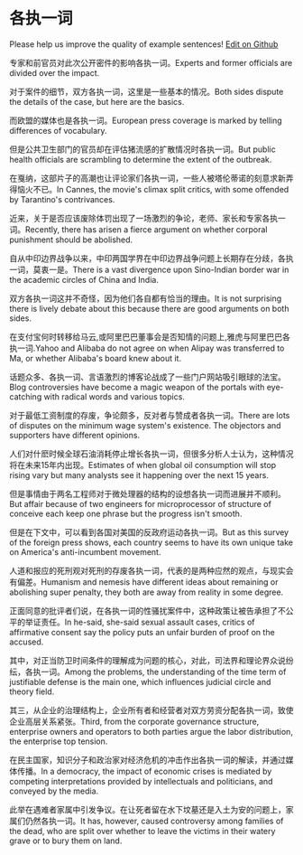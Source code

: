 # 各执一词

Please help us improve the quality of example sentences! [Edit on Github](https://github.com/jiyushe/jiyu-example-sentence-source/blob/main/chinese/gezhiyici.md)

<p><span class="chinese">专家和前官员对此次公开密件的影响各执一词。</span><span class="english">Experts and former officials are divided over the impact.</span></p>

<p><span class="chinese">对于案件的细节，双方各执一词，这里是一些基本的情况。</span><span class="english">Both sides dispute the details of the case, but here are the basics.</span></p>

<p><span class="chinese">而欧盟的媒体也是各执一词。</span><span class="english">European press coverage is marked by telling differences of vocabulary.</span></p>

<p><span class="chinese">但是公共卫生部门的官员却在评估猪流感的扩散情况时各执一词。</span><span class="english">But public health officials are scrambling to determine the extent of the outbreak.</span></p>

<p><span class="chinese">在戛纳，这部片子的高潮也让评论家们各执一词，一些人被塔伦蒂诺的刻意求新弄得恼火不已。</span><span class="english">In Cannes, the movie's climax split critics, with some offended by Tarantino's contrivances.</span></p>

<p><span class="chinese">近来，关于是否应该废除体罚出现了一场激烈的争论，老师、家长和专家各执一词。</span><span class="english">Recently, there has arisen a fierce argument on whether corporal punishment should be abolished.</span></p>

<p><span class="chinese">自从中印边界战争以来，中印两国学界在中印边界战争问题上长期存在分歧，各执一词，莫衷一是。</span><span class="english">There is a vast divergence upon Sino-Indian border war in the academic circles of China and India.</span></p>

<p><span class="chinese">双方各执一词这并不奇怪，因为他们各自都有恰当的理由。</span><span class="english">It is not surprising there is lively debate about this because there are good arguments on both sides.</span></p>

<p><span class="chinese">在支付宝何时转移给马云,或阿里巴巴董事会是否知情的问题上,雅虎与阿里巴巴各执一词.</span><span class="english">Yahoo and Alibaba do not agree on when Alipay was transferred to Ma, or whether Alibaba's board knew about it.</span></p>

<p><span class="chinese">话题众多、各执一词、言语激烈的博客论战成了一些门户网站吸引眼球的法宝。</span><span class="english">Blog controversies have become a magic weapon of the portals with eye-catching with radical words and various topics.</span></p>

<p><span class="chinese">对于最低工资制度的存废，争论颇多，反对者与赞成者各执一词。</span><span class="english">There are lots of disputes on the minimum wage system's existence. The objectors and supporters have different opinions.</span></p>

<p><span class="chinese">人们对什麽时候全球石油消耗停止增长各执一词，但很多分析人士认为，这种情况将在未来15年内出现。</span><span class="english">Estimates of when global oil consumption will stop rising vary but many analysts see it happening over the next 15 years.</span></p>

<p><span class="chinese">但是事情由于两名工程师对于微处理器的结构的设想各执一词而进展并不顺利。</span><span class="english">But affair because of two engineers for microprocessor of structure of conceive each keep one phrase but the progress isn't smooth.</span></p>

<p><span class="chinese">但是在下文中，可以看到各国对美国的反政府运动各执一词。</span><span class="english">But as this survey of the foreign press shows, each country seems to have its own unique take on America's anti-incumbent movement.</span></p>

<p><span class="chinese">人道和报应的死刑观对死刑的存废各执一词，代表的是两种应然的观点，与现实会有偏差。</span><span class="english">Humanism and nemesis have different ideas about remaining or abolishing super penalty, they both are away from reality in some degree.</span></p>

<p><span class="chinese">正面同意的批评者们说，在各执一词的性骚扰案件中，这种政策让被告承担了不公平的举证责任。</span><span class="english">In he-said, she-said sexual assault cases, critics of affirmative consent say the policy puts an unfair burden of proof on the accused.</span></p>

<p><span class="chinese">其中，对正当防卫时间条件的理解成为问题的核心，对此，司法界和理论界众说纷纭，各执一词。</span><span class="english">Among the problems, the understanding of the time term of justifiable defense is the main one, which influences judicial circle and theory field.</span></p>

<p><span class="chinese">其三，从企业的治理结构上，企业所有者和经营者对双方劳资分配各执一词，致使企业高层关系紧张。</span><span class="english">Third, from the corporate governance structure, enterprise owners and operators to both parties argue the labor distribution, the enterprise top tension.</span></p>

<p><span class="chinese">在民主国家，知识分子和政治家对经济危机的冲击作出各执一词的解读，并通过媒体传播。</span><span class="english">In a democracy, the impact of economic crises is mediated by competing interpretations provided by intellectuals and politicians, and conveyed by the media.</span></p>

<p><span class="chinese">此举在遇难者家属中引发争议。在让死者留在水下坟墓还是入土为安的问题上，家属们仍然各执一词。</span><span class="english">It has, however, caused controversy among families of the dead, who are split over whether to leave the victims in their watery grave or to bury them on land.</span></p>

